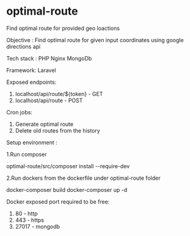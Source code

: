 # optimal-route
Find optimal route for provided geo loactions

Objective : Find optimal route for given input coordinates using google directions api

Tech stack :
PHP
Nginx
MongoDb

Framework:
Laravel

Exposed endpoints:

1. localhost/api/route/${token} - GET
2. localhost/api/route - POST

Cron jobs:

1. Generate optimal route
2. Delete old routes from the history

Setup environment :

1.Run composer

  optimal-route/src/composer install --require-dev

2.Run dockers from the dockerfile under optimal-route folder

  docker-composer build 
  docker-composer up -d

  Docker exposed port required to be free:

  1. 80 - http
  2. 443 - https
  3. 27017 - mongodb
